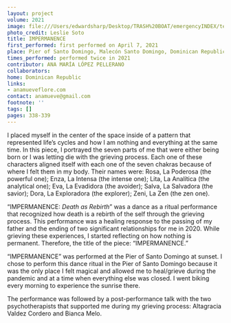 ```yaml
---
layout: project
volume: 2021
image: file:///Users/edwardsharp/Desktop/TRASH%20BOAT/emergencyINDEX/ten_plus/guts/Links/1665430167080_Lopez_Ana.tif
photo_credit: Leslie Soto
title: IMPERMANENCE
first_performed: first performed on April 7, 2021
place: Pier of Santo Domingo, Malecón Santo Domingo, Dominican Republic
times_performed: performed twice in 2021
contributor: ANA MARÍA LÓPEZ PELLERANO
collaborators:
home: Dominican Republic
links:
- anamueveflore.com
contact: anamueve@gmail.com
footnote: ''
tags: []
pages: 338-339
---
```

I placed myself in the center of the space inside of a pattern that represented life’s cycles and how I am nothing and everything at the same time. In this piece, I portrayed the seven parts of me that were either being born or I was letting die with the grieving process. Each one of these characters aligned itself with each one of the seven chakras because of where I felt them in my body. Their names were: Rosa, La Poderosa (the powerful one); Enza, La Intensa (the intense one); Lita, La Analítica (the analytical one); Eva, La Evadidora (the avoider); Salva, La Salvadora (the savior); Dora, La Exploradora (the explorer); Zeni, La Zen (the zen one).

“IMPERMANENCE: *Death as Rebirth*” was a dance as a ritual performance that recognized how death is a rebirth of the self through the grieving process. This performance was a healing response to the passing of my father and the ending of two significant relationships for me in 2020. While grieving these experiences, I started reflecting on how nothing is permanent. Therefore, the title of the piece: “IMPERMANENCE.”

“IMPERMANENCE” was performed at the Pier of Santo Domingo at sunset. I chose to perform this dance ritual in the Pier of Santo Domingo because it was the only place I felt magical and allowed me to heal/grieve during the pandemic and at a time when everything else was closed. I went biking every morning to experience the sunrise there.

The performance was followed by a post-performance talk with the two psychotherapists that supported me during my grieving process: Altagracia Valdez Cordero and Bianca Melo. 